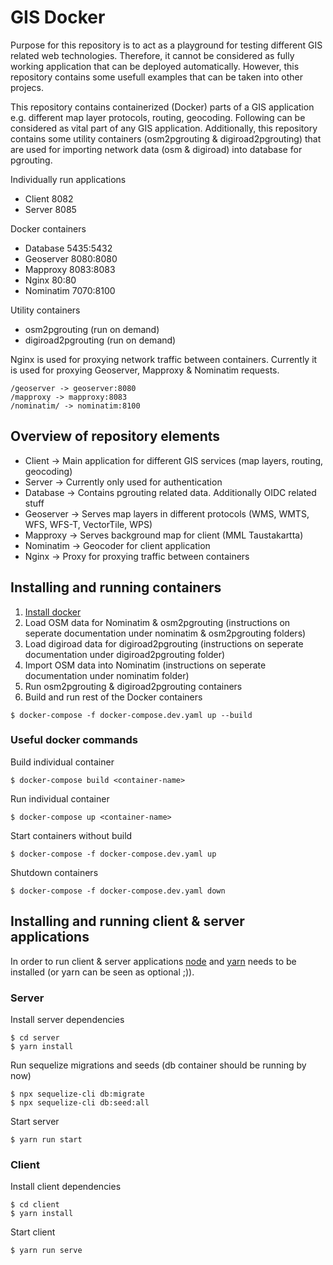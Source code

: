 # GIS Docker

Purpose for this repository is to act as a playground for testing different GIS related web technologies. Therefore, it cannot be considered as fully working application that can be deployed automatically. However, this repository contains some usefull examples that can be taken into other projecs.

This repository contains containerized (Docker) parts of a GIS application e.g. different map layer protocols, routing, geocoding. Following can be considered as vital part of any GIS application. Additionally, this repository contains some utility containers (osm2pgrouting & digiroad2pgrouting) that are used for importing network data (osm & digiroad) into database for pgrouting.

Individually run applications

- Client 8082
- Server 8085

Docker containers

- Database 5435:5432
- Geoserver 8080:8080
- Mapproxy 8083:8083
- Nginx 80:80
- Nominatim 7070:8100

Utility containers

- osm2pgrouting (run on demand)
- digiroad2pgrouting (run on demand)

Nginx is used for proxying network traffic between containers. Currently it is used for proxying Geoserver, Mapproxy & Nominatim requests.

```
/geoserver -> geoserver:8080
/mapproxy -> mapproxy:8083
/nominatim/ -> nominatim:8100
```

## Overview of repository elements

- Client -> Main application for different GIS services (map layers, routing, geocoding)
- Server -> Currently only used for authentication
- Database -> Contains pgrouting related data. Additionally OIDC related stuff
- Geoserver -> Serves map layers in different protocols (WMS, WMTS, WFS, WFS-T, VectorTile, WPS)
- Mapproxy -> Serves background map for client (MML Taustakartta)
- Nominatim -> Geocoder for client application
- Nginx -> Proxy for proxying traffic between containers

## Installing and running containers

1. [Install docker](https://docs.docker.com/compose/install/)
2. Load OSM data for Nominatim & osm2pgrouting (instructions on seperate documentation under nominatim & osm2pgrouting folders)
3. Load digiroad data for digiroad2pgrouting (instructions on seperate documentation under digiroad2pgrouting folder)
4. Import OSM data into Nominatim (instructions on seperate documentation under nominatim folder)
5. Run osm2pgrouting & digiroad2pgrouting containers
6. Build and run rest of the Docker containers

```
$ docker-compose -f docker-compose.dev.yaml up --build
```

### Useful docker commands

Build individual container

```
$ docker-compose build <container-name>
```

Run individual container

```
$ docker-compose up <container-name>
```

Start containers without build

```
$ docker-compose -f docker-compose.dev.yaml up
```

Shutdown containers

```
$ docker-compose -f docker-compose.dev.yaml down
```

## Installing and running client & server applications

In order to run client & server applications [node](https://nodejs.org/en/) and [yarn](https://classic.yarnpkg.com/en/docs/install/#windows-stable) needs to be installed (or yarn can be seen as optional ;)).

### Server

Install server dependencies

```
$ cd server
$ yarn install
```

Run sequelize migrations and seeds (db container should be running by now)

```
$ npx sequelize-cli db:migrate
$ npx sequelize-cli db:seed:all
```

Start server

```
$ yarn run start
```

### Client

Install client dependencies

```
$ cd client
$ yarn install
```

Start client

```
$ yarn run serve
```
